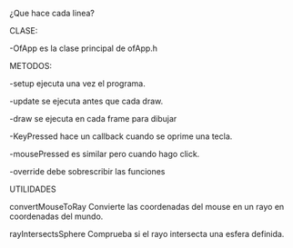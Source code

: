 ¿Que hace cada linea?

CLASE:

-OfApp es la clase principal de ofApp.h

METODOS:

-setup ejecuta una vez el programa.

-update se ejecuta antes que cada draw.

-draw se ejecuta en cada frame para dibujar

-KeyPressed hace un callback cuando se oprime una tecla.

-mousePressed es similar pero cuando hago click.

-override debe sobrescribir las funciones

UTILIDADES


convertMouseToRay Convierte las coordenadas del mouse en un rayo en coordenadas del mundo.

rayIntersectsSphere Comprueba si el rayo intersecta una esfera definida.
